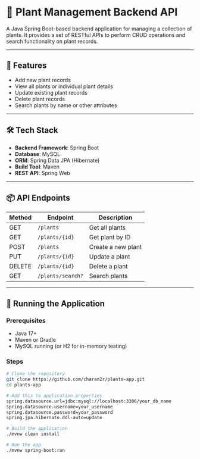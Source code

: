 # 🌱 Plant Management Backend API

A Java Spring Boot-based backend application for managing a collection of plants. It provides a set of RESTful APIs to perform CRUD operations and search functionality on plant records.

---

## 🚀 Features

- Add new plant records
- View all plants or individual plant details
- Update existing plant records
- Delete plant records
- Search plants by name or other attributes

---

## 🛠️ Tech Stack

- **Backend Framework**: Spring Boot
- **Database**: MySQL 
- **ORM**: Spring Data JPA (Hibernate)
- **Build Tool**: Maven
- **REST API**: Spring Web

---


## 📦 API Endpoints

| Method | Endpoint           | Description              |
|--------|--------------------|--------------------------|
| GET    | `/plants`          | Get all plants           |
| GET    | `/plants/{id}`     | Get plant by ID          |
| POST   | `/plants`          | Create a new plant       |
| PUT    | `/plants/{id}`     | Update a plant           |
| DELETE | `/plants/{id}`     | Delete a plant           |
| GET    | `/plants/search?`  | Search plants            |

---

## 🧪 Running the Application

### Prerequisites

- Java 17+
- Maven or Gradle
- MySQL running (or H2 for in-memory testing)

### Steps

```bash
# Clone the repository
git clone https://github.com/charan2r/plants-app.git
cd plants-app

# Add this to application.properties
spring.datasource.url=jdbc:mysql://localhost:3306/your_db_name
spring.datasource.username=your_username
spring.datasource.password=your_password
spring.jpa.hibernate.ddl-auto=update

# Build the application
./mvnw clean install

# Run the app
./mvnw spring-boot:run



